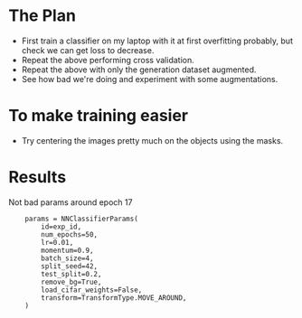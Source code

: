 

# The Plan
* First train a classifier on my laptop with it at first overfitting probably, but check we can get loss to decrease.
* Repeat the above performing cross validation.
* Repeat the above with only the generation dataset augmented.
* See how bad we're doing and experiment with some augmentations.


# To make training easier
* Try centering the images pretty much on the objects using the masks.

# Results

Not bad params around epoch 17
```
    params = NNClassifierParams(
        id=exp_id,
        num_epochs=50,
        lr=0.01,
        momentum=0.9,
        batch_size=4,
        split_seed=42,
        test_split=0.2,
        remove_bg=True,
        load_cifar_weights=False,
        transform=TransformType.MOVE_AROUND,
    )
```